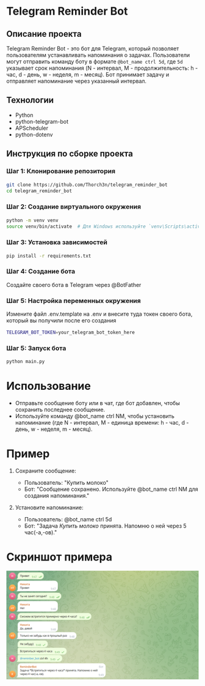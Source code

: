 # Telegram Reminder Bot

## Описание проекта

Telegram Reminder Bot - это бот для Telegram, который позволяет пользователям устанавливать напоминания о задачах. Пользователи могут отправить команду боту в формате `@bot_name ctrl 5d`, где `5d` указывает срок напоминания (N - интервал, M - продолжительность: h - час, d - день, w - неделя, m - месяц). Бот принимает задачу и отправляет напоминание через указанный интервал.

## Технологии

- Python
- python-telegram-bot
- APScheduler
- python-dotenv

## Инструкция по сборке проекта

### Шаг 1: Клонирование репозитория

```bash
git clone https://github.com/Thorch3n/telegram_reminder_bot
cd telegram_reminder_bot
```

### Шаг 2: Создание виртуального окружения
```bash
python -m venv venv
source venv/bin/activate  # Для Windows используйте `venv\Scripts\activate`
```

### Шаг 3: Установка зависимостей
```bash
pip install -r requirements.txt
```

### Шаг 4: Создание бота
Создайте своего бота в Telegram через @BotFather


### Шаг 5: Настройка переменных окружения
Измените файл .env.template на .env и внесите туда токен своего бота, который вы получили после его создания
```bash
TELEGRAM_BOT_TOKEN=your_telegram_bot_token_here
```

### Шаг 5: Запуск бота
```bash
python main.py
```

# Использование
- Отправьте сообщение боту или в чат, где бот добавлен, чтобы сохранить последнее сообщение.
- Используйте команду @bot_name ctrl NM, чтобы установить напоминание (где N - интервал, M - единица времени: h - час, d - день, w - неделя, m - месяц).

# Пример
1. Сохраните сообщение:

   - Пользователь: "Купить молоко"
   - Бот: "Сообщение сохранено. Используйте @bot_name ctrl NM для создания напоминания."
2. Установите напоминание:

   - Пользователь: @bot_name ctrl 5d
   - Бот: "Задача *Купить молоко* принята. Напомню о ней через 5 час(-a,-ов)."   

# Скриншот примера
![alt Скриншот диалога](Dialog.png)